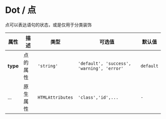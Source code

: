 # Dot / 点

点可以表达语句的状态，或是仅用于分类装饰

<fe-code-show title="默认的" name="ex-dot-default" />

<fe-code-show title="基础的" desc="dot支持插槽" name="ex-dot-base" />

<fe-attributes>

<fe-attributes-title title="Dot Props" />

| 属性     | 描述     | 类型             | 可选值                                     | 默认值    |
| -------- | -------- | ---------------- | ------------------------------------------ | --------- |
| **type** | 点的属性 | `'string'`       | `'default', 'success', 'warning', 'error'` | `default` |
| ...      | 原生属性 | `HTMLAttributes` | `'class','id',...`                         | `-`       |

</fe-attributes>
